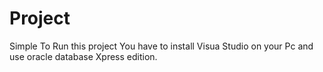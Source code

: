 # Project
Simple
To Run this project You have to install Visua Studio on your Pc and use oracle database Xpress edition.
